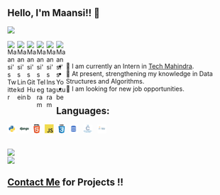 ## Hello, I'm Maansi!! 👋

![](https://komarev.com/ghpvc/?username=your-github-username) 

<a href="https://twitter.com/pyMaansi">
  <img align="left" alt="Maansi's Twitter" width="22px" src="https://cdn.jsdelivr.net/npm/simple-icons@v3/icons/twitter.svg" />
</a>
<a href="https://www.linkedin.com/in/maansiverma8/">
  <img align="left" alt="Maansi's Linkdein" width="22px" src="https://cdn.jsdelivr.net/npm/simple-icons@v3/icons/linkedin.svg" />
</a>
<a href="https://github.com/Maan17/">
  <img align="left" alt="Maansi's GitHub" width="22px"  src="https://img.icons8.com/doodle/48/fa314a/github--v1.png"/>
</a>
<a href="https://t.me/maan1702">
  <img align="left" alt="Maansi's Telegram" width="22px" src="https://img.icons8.com/ios-filled/50/4a90e2/telegram-app.png"/>
</a>
<a href="https://www.instagram.com/maansi8/">
  <img align="left" alt="Maansi's Instagram" width="22px" src="https://img.icons8.com/fluent/48/4a90e2/instagram-new.png"/>
</a>
<a href="https://www.youtube.com/channel/UCTRuU89_1O9lkpErP6FnbSg">
  <img align="left" alt="Maansi's Youtube" width="22px" src="https://cdn.jsdelivr.net/npm/simple-icons@v3/icons/youtube.svg" />
</a>

<br/>
<br/>


- 🔭 I am currently an Intern in [Tech Mahindra](https://www.techmahindra.com/en-in/?f=1898030218).
- 🌱 At present, strengthening my knowledge in Data Structures and Algorithms.
- 👯 I am looking for new job opportunities.
<!--- 🤔 I’m looking for help 
- 💬 Ask me about
- 📫 How to reach me: 
- 😄 Pronouns: 
- ⚡ Fun fact: 
-->

## Languages:

<code><img height="20" src="https://raw.githubusercontent.com/github/explore/80688e429a7d4ef2fca1e82350fe8e3517d3494d/topics/python/python.png"></code>&nbsp;
<code><img height="20" src="https://raw.githubusercontent.com/github/explore/80688e429a7d4ef2fca1e82350fe8e3517d3494d/topics/django/django.png"></code>&nbsp;
<code><img height="20" src="https://raw.githubusercontent.com/github/explore/80688e429a7d4ef2fca1e82350fe8e3517d3494d/topics/html/html.png"></code>&nbsp;
<code><img height="20" src="https://raw.githubusercontent.com/github/explore/80688e429a7d4ef2fca1e82350fe8e3517d3494d/topics/javascript/javascript.png"></code>&nbsp;
<code><img height="20" src="https://raw.githubusercontent.com/github/explore/80688e429a7d4ef2fca1e82350fe8e3517d3494d/topics/css/css.png"></code>&nbsp;
<code><img height="20" src="https://raw.githubusercontent.com/github/explore/80688e429a7d4ef2fca1e82350fe8e3517d3494d/topics/sql/sql.png"></code> &nbsp;   <code><img height="20" src="https://raw.githubusercontent.com/github/explore/80688e429a7d4ef2fca1e82350fe8e3517d3494d/topics/c/c.png"></code> &nbsp; <code><img height="20" src="https://raw.githubusercontent.com/github/explore/80688e429a7d4ef2fca1e82350fe8e3517d3494d/topics/java/java.png"></code>  

<div style = "margin-top:30px;">
    <a href="https://github.com/Maan17" >
    <img align="center" src="https://github-readme-stats.vercel.app/api/top-langs/?username=Maan17&layout=compact&theme=highcontrast" />
    </a><br>
    <a href="https://github.com/Maan17">
    <img align="center" src="https://github-readme-stats.vercel.app/api?username=Maan17&hide=prs,issues&theme=highcontrast" />
    </a>
</div>
<div align="left" style = "margin-top:20px;">

## [Contact Me](https://t.me/maan1702) for Projects !!

</div>

